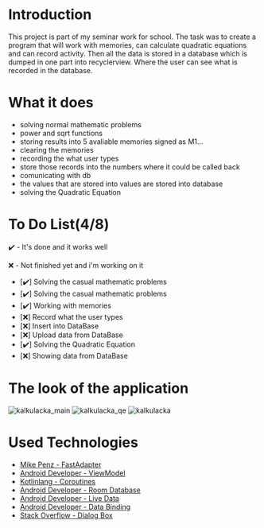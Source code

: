 # Introduction 
This project is part of my seminar work for school. The task was to create a program that will work with memories, can calculate quadratic equations and can record activity. Then all the data is stored in a database which is dumped in one part into recyclerview. Where the user can see what is recorded in the database.

# What it does

- solving normal mathematic problems
- power and sqrt functions 
- storing results into 5 avaliable memories signed as M1...
- clearing the memories
- recording the what user types
- store those records into the numbers where it could be called back
- comunicating with db
- the values that are stored into values are stored into database
- solving the Quadratic Equation

# To Do List(4/8)

✔️ - It's done and it works well

❌ - Not finished yet and i'm working on it

- [✔️] Solving the casual mathematic problems
- [✔️] Solving the casual mathematic problems
- [✔️] Working with memories
- [❌] Record what the user types
- [❌] Insert into DataBase
- [❌] Upload data from DataBase
- [✔️] Solving the Quadratic Equation
- [❌] Showing data from DataBase


# The look of the application

![kalkulacka_main](https://user-images.githubusercontent.com/66387359/142734293-655b9c41-c031-4977-82ee-627c82e5e67f.png)
![kalkulacka_qe](https://user-images.githubusercontent.com/66387359/142734294-124ec21e-223c-40a3-863b-df1de64f8605.png)
![kalkulacka](https://user-images.githubusercontent.com/66387359/142734292-5d0706a2-3b9a-4a31-bc51-9658917e78a0.png)

# Used Technologies

- [Mike Penz - FastAdapter](https://github.com/mikepenz/FastAdapter)
- [Android Developer - ViewModel](https://developer.android.com/topic/libraries/architecture/viewmodel?gclid=Cj0KCQiAhf2MBhDNARIsAKXU5GSV4I3_o2ttSyKvOeH-JBWkHOEjRSM2NNg3kORfZWbpYuM7kjc1dHAaArMYEALw_wcB&gclsrc=aw.ds)
- [Kotlinlang - Coroutines](https://kotlinlang.org/docs/coroutines-overview.html)
- [Android Developer - Room Database](https://developer.android.com/training/data-storage/room)
- [Android Developer - Live Data](https://developer.android.com/topic/libraries/architecture/livedata)
- [Android Developer - Data Binding](https://developer.android.com/topic/libraries/data-binding)
- [Stack Overflow - Dialog Box](https://stackoverflow.com/questions/52076779/kotlin-custom-dialog-in-android)















